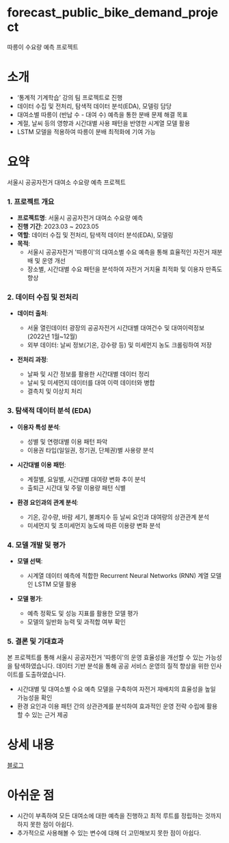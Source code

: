 # forecast_public_bike_demand_project
따릉이 수요량 예측 프로젝트

# 소개

- ‘통계적 기계학습’ 강의 팀 프로젝트로 진행
- 데이터 수집 및 전처리, 탐색적 데이터 분석(EDA), 모델링 담당
- 대여소별 따릉이 (반납 수 - 대여 수) 예측을 통한 분배 문제 해결 목표
- 계절, 날씨 등의 영향과 시간대별 사용 패턴을 반영한 시계열 모델 활용
- LSTM 모델을 적용하여 따릉이 분배 최적화에 기여 가능

# 요약
서울시 공공자전거 대여소 수요량 예측 프로젝트

### 1. 프로젝트 개요

- **프로젝트명**: 서울시 공공자전거 대여소 수요량 예측
- **진행 기간**: 2023.03 ~ 2023.05
- **역할**: 데이터 수집 및 전처리, 탐색적 데이터 분석(EDA), 모델링
- **목적**:
  - 서울시 공공자전거 '따릉이'의 대여소별 수요 예측을 통해 효율적인 자전거 재분배 및 운영 개선
  - 장소별, 시간대별 수요 패턴을 분석하여 자전거 거치율 최적화 및 이용자 만족도 향상

### 2. 데이터 수집 및 전처리

- **데이터 출처**:
  - 서울 열린데이터 광장의 공공자전거 시간대별 대여건수 및 대여이력정보 (2022년 1월~12월)
  - 외부 데이터: 날씨 정보(기온, 강수량 등) 및 미세먼지 농도 크롤링하여 저장

- **전처리 과정**:
  - 날짜 및 시간 정보를 활용한 시간대별 데이터 정리
  - 날씨 및 미세먼지 데이터를 대여 이력 데이터와 병합
  - 결측치 및 이상치 처리

### 3. 탐색적 데이터 분석 (EDA)

- **이용자 특성 분석**:
  - 성별 및 연령대별 이용 패턴 파악
  - 이용권 타입(일일권, 정기권, 단체권)별 사용량 분석

- **시간대별 이용 패턴**:
  - 계절별, 요일별, 시간대별 대여량 변화 추이 분석
  - 출퇴근 시간대 및 주말 이용량 패턴 식별

- **환경 요인과의 관계 분석**:
  - 기온, 강수량, 바람 세기, 불쾌지수 등 날씨 요인과 대여량의 상관관계 분석
  - 미세먼지 및 초미세먼지 농도에 따른 이용량 변화 분석

### 4. 모델 개발 및 평가

- **모델 선택**:
  - 시계열 데이터 예측에 적합한 Recurrent Neural Networks (RNN) 계열 모델인 LSTM 모델 활용

- **모델 평가**:
  - 예측 정확도 및 성능 지표를 활용한 모델 평가
  - 모델의 일반화 능력 및 과적합 여부 확인

### 5. 결론 및 기대효과
본 프로젝트를 통해 서울시 공공자전거 '따릉이'의 운영 효율성을 개선할 수 있는 가능성을 탐색하였습니다. 데이터 기반 분석을 통해 공공 서비스 운영의 질적 향상을 위한 인사이트를 도출하였습니다.
- 시간대별 및 대여소별 수요 예측 모델을 구축하여 자전거 재배치의 효율성을 높일 가능성을 확인
- 환경 요인과 이용 패턴 간의 상관관계를 분석하여 효과적인 운영 전략 수립에 활용할 수 있는 근거 제공

# 상세 내용
[블로그](https://itdatascience.tistory.com/61)
  
# 아쉬운 점
- 시간이 부족하여 모든 대여소에 대한 예측을 진행하고 최적 루트를 정립하는 것까지 하지 못한 점이 아쉽다.
- 추가적으로 사용해볼 수 있는 변수에 대해 더 고민해보지 못한 점이 아쉽다.
